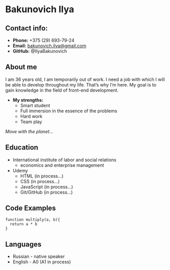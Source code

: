 # Bakunovich Ilya

## Contact info:

* **Phone:** +375 (29) 693-79-24
* **Email:** bakunovich.ilya@gmail.com
* **GitHub:** @IlyaBakunovich

## About me

I am 36 years old, I am temporarily out of work. I need a job with which I will be able to develop throughout my life. That’s why I’m here. My goal is to gain knowledge in the field of front-end development.

* **My strengths:**
  - Smart student
  - Full immersion in the essence of the problems
  - Hard work
  - Team play

*Move with the planet...*

## Education

* International institute of labor and social relations
  - economics and enterprise management
* Udemy
  - HTML (in process…)
  - CSS (in process…)
  - JavaScript (in process…)
  - Git/GitHub (in process…)

## Code Examples

```
function multiply(a, b){
  return a * b
}
```

## Languages

* Russian - native speaker
* English - A0 (A1 in process)
